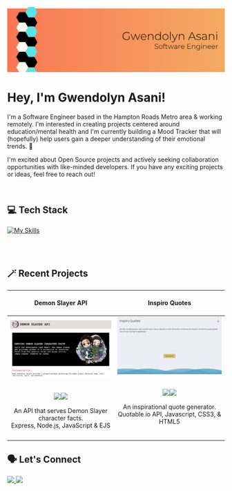 ![](https://github.com/gwendolyn954/gwendolyn954/blob/main/linkedin-github-banner.png)

# Hey, I'm Gwendolyn Asani!

I'm a Software Engineer based in the Hampton Roads Metro area & working remotely.  I'm interested in creating projects centered around education/mental health and I'm currently building a Mood Tracker that will (hopefully) help users gain a deeper understanding of their emotional trends. 🧘

I'm excited about Open Source projects and actively seeking collaboration opportunities with like-minded developers.  If you have any exciting projects or ideas, feel free to reach out!

<br>


## 💻 Tech Stack

[![My Skills](https://skillicons.dev/icons?i=js,express,firebase,mongodb,nodejs,react,ts,wordpress,bootstrap,css,html)](https://skillicons.dev)

<br><br>

<h2 align="left"> 🪄 Recent Projects </h2>

| <br>Demon Slayer API<br><br>|<br>Inspiro Quotes<br><br>|
|----------|----------|
|![First Image](https://github.com/gwendolyn954/gwendolyn954/blob/main/demon-slayer.png?h=750&w=1260)<br><br> <p align="center"><a href="https://github.com/gwendolyn954/demon-slayer-api" target="_blank"><img src="https://img.shields.io/badge/Repo-orange?style=for-the-badge&logo=github"/><a href="https://demon-slayer.cyclic.app/" target="_blank"><img src="https://img.shields.io/badge/-website-green?style=for-the-badge&color=000000"/></a></p> <p align="center">An API that serves Demon Slayer character facts.<br> Express, Node.js, JavaScript & EJS</p>| ![Second Image](https://github.com/gwendolyn954/inspiro-quotes/blob/main/images/inspiro-quotes-1.png?h=750&w=1260)<br><br> <p align="center"><a href="https://github.com/gwendolyn954/inspiro-quotes" target="_blank"><img src="https://img.shields.io/badge/Repo-orange?style=for-the-badge&logo=github"/><a href="https://inspiroquotes.netlify.app/" target="_blank"><img src="https://img.shields.io/badge/-website-green?style=for-the-badge&color=000000"/></a></p><p align="center">An inspirational quote generator.<br> Quotable.io API, Javascript, CSS3, & HTML5</p><br> |

 
<h2 align="left">🗣️ Let's Connect</h3>
<p align="left">
  <a href="https://www.linkedin.com/in/gwendolyndev/">
    <img src="https://skillicons.dev/icons?i=linkedin" />
  </a>
 <a href="https://twitter.com/gwendolyn_dev">
    <img src="https://skillicons.dev/icons?i=twitter" />
  </a>
</p>


<!-- Proudly created with GPRM ( https://gprm.itsvg.in ) -->
